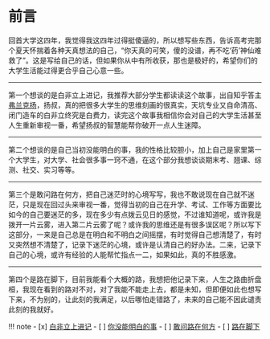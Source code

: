 # 前言

回首大学这四年，我觉得我这四年过得挺傻逼的，所以想写些东西，告诉高考完那个夏天怀揣着各种天真想法的自己，“你天真的可笑，傻的没谱，再不吃‘药’神仙难救了”。这是写给自己的话，但如果你从中有所收获，那也是极好的，希望你们的大学生活能过得更合乎自己心意一些。

-------

第一个想谈的是白非立上进记，我推荐大部分学生都读读这个故事，出自知乎答主[弗兰克扬](https://www.zhihu.com/people/fu-lan-ke-yang)，扬叔，真的把很多大学生的思维刻画的很真实，天坑专业又自命清高、闭门造车的白非立终究是白费力，读完这个故事我相信你会对自己的大学生活甚至人生重新审视一番，希望扬叔的智慧能帮你破开一点人生迷障。<br>

--------

第二个想谈的是自己当初没能明白的事，我的性格比较胆小，加上自己是家里第一个大学生，对大学、社会很多事一窍不通，在这个部分我想谈谈期末考、翘课、综测、社交、实习等等。<br>

---------

第三个是敢问路在何方，把自己迷茫时的心境写写，我也不敢说现在自己就不迷茫，只是现在回过头来审视一番，觉得当初的自己在升学、考试、工作等方面要比如今的自己要迷茫的多，现在多少有点拨云见日的感觉，不过谁知道呢，或许我是拨开一片云雾，进入第二片云雾了呢？或许我的思维还是有很多误区呢？所以写下这部分，一来是自己总是在明白和不明白之间摇摆，有时觉得自己想清楚了，有时又突然想不清楚了，记录下迷茫的心境，或许是认清自己的好办法。二来，记录下自己的心境，或许有经验的人能帮忙指点一二，如果如此，真的不胜感激。<br>

-------------

第四个是路在脚下，目前我能看个大概的路，我想把他记录下来，人生之路曲折盘桓，我现在看到的路对不对，对了我能不能走上去，都是未知，但即便如此也想写下来，不为别的，让此刻的我满足，以后哪怕走错路了，未来的自己能不因此谴责此刻的我就好。<br>

!!! note 
    - [x] [白非立上进记](Dream/ToOldDaysMyself/Vain.md)
    - [ ] [你没能明白的事](Dream/ToOldDaysMyself/DelusionalMe.md)
    - [ ] [敢问路在何方](Dream/ToOldDaysMyself/WhereShouldIGo.md)
    - [ ] [路在脚下](Dream/ToOldDaysMyself/Path.md)
